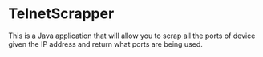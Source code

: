 # TelnetScrapper
This is a Java application that will allow you to scrap all the ports of device given the IP address and return what ports are being used.
